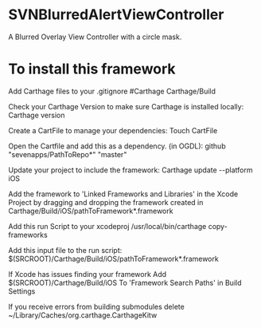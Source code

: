 # SVNBlurredAlertViewController
A Blurred Overlay View Controller with a circle mask.


# To install this framework

Add Carthage files to your .gitignore
 #Carthage
 Carthage/Build

Check your Carthage Version to make sure Carthage is installed locally:
  Carthage version

Create a CartFile to manage your dependencies:
  Touch CartFile

Open the Cartfile and add this as a dependency. (in OGDL):
  github "sevenapps/PathToRepo*" "master"

Update your project to include the framework:
  Carthage update --platform iOS

Add the framework to 'Linked Frameworks and Libraries' in the Xcode Project by dragging and dropping the framework created in
  Carthage/Build/iOS/pathToFramework*.framework

Add this run Script to your xcodeproj
  /usr/local/bin/carthage copy-frameworks

Add this input file to the run script:
  $(SRCROOT)/Carthage/Build/iOS/pathToFramework*.framework

If Xcode has issues finding your framework Add
  $(SRCROOT)/Carthage/Build/iOS
  To 'Framework Search Paths' in Build Settings

If you receive errors from building submodules delete
  ~/Library/Caches/org.carthage.CarthageKitw
